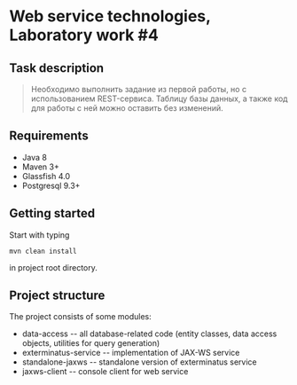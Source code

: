 # Web service technologies, Laboratory work #4

## Task description

> Необходимо выполнить задание из первой работы, но с использованием
> REST-сервиса. Таблицу базы данных, а также код для работы с ней можно оставить
> без изменений.

## Requirements

- Java 8
- Maven 3+
- Glassfish 4.0
- Postgresql 9.3+

## Getting started

Start with typing 

`mvn clean install`

in project root directory.

## Project structure

The project consists of some modules:

- data-access -- all database-related code (entity classes, data access objects, utilities for query generation)
- exterminatus-service -- implementation of JAX-WS service
- standalone-jaxws -- standalone version of exterminatus service
- jaxws-client -- console client for web service
